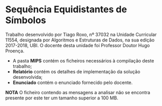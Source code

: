 # Sequência Equidistantes de Símbolos

Trabalho desenvolvido por Tiago Roxo, nº 37032 na Unidade Curricular 11554, designada por Algoritmos e Estruturas de Dados, na sua edição 2017-2018, UBI. O docente desta unidade foi Professor Doutor Hugo Proença.

* A pasta **MIPS** contém os ficheiros necessários à compilação deste trabalho;
* **Relatório** contém os detalhes de implementação da solução desenvolvida;
* **Enunciado** contém o enunciado fornecido pelo docente.

**NOTA** O ficheiro contendo as mensagens a analisar não se encontra presente por este ter um tamanho superior a 100 MB.

